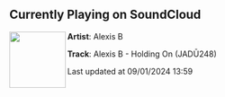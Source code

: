 ## Currently Playing on SoundCloud

[<img align="left" width="100" src="https://i1.sndcdn.com/artworks-BM3TdSnfpxkHkXWu-qSQO8Q-t500x500.jpg">](https://soundcloud.com/jadudala/alexis-b-holding-on-jadu248)

**Artist**: Alexis B 

**Track**: Alexis B - Holding On (JADŪ248)

Last updated at 09/01/2024 13:59
